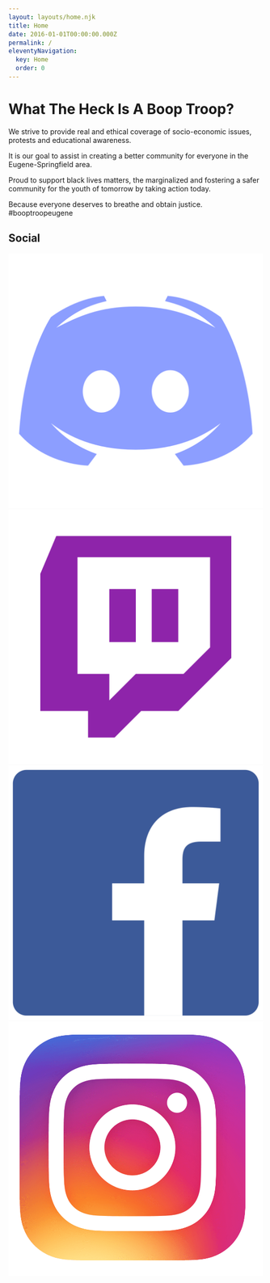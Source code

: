 ```yaml
---
layout: layouts/home.njk
title: Home
date: 2016-01-01T00:00:00.000Z
permalink: /
eleventyNavigation:
  key: Home
  order: 0
---
```


# What The Heck Is A Boop Troop?

We strive to provide real and ethical coverage of socio-economic issues, protests and educational awareness. 

It is our goal to assist in creating a better community for everyone in the Eugene-Springfield area. 

Proud to support black lives matters, the marginalized and fostering a safer community for the youth of tomorrow by taking action today. 

Because everyone deserves to breathe and obtain justice. #booptroopeugene


## Social

<div class="home-social-icons">
<a class="home-social-icon" href="https://discord.gg/FxWwc4u" target="_blank"><img src="/static/img/icons/discord-cutout.png" alt="Discord"></a>
<a class="home-social-icon" href="https://www.twitch.tv/stoggrd81" target="_blank"><img src="/static/img/icons/twitch.png" alt="Twitch.tv"></a>
<a class="home-social-icon" href="https://www.facebook.com/tre.stewart" target="_blank"><img src="/static/img/icons/facebook.png" alt="Facebook"></a>
<a class="home-social-icon" href="https://www.instagram.com/stoggrd" target="_blank"><img src="/static/img/icons/instagram.png" alt="Instagram"></a>

</div>